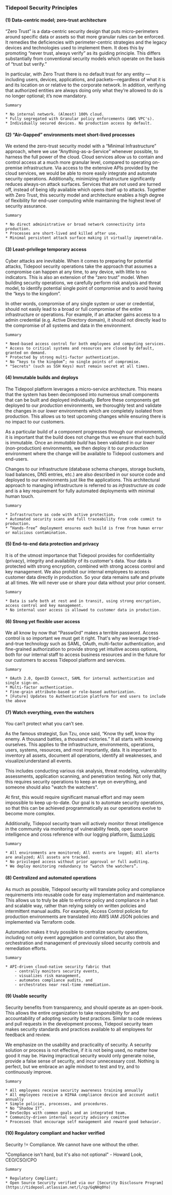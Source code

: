 ### Tidepool Security Principles

#### (1) Data-centric model; zero-trust architecture

“Zero Trust” is a data-centric security design that puts micro-perimeters around
specific data or assets so that more granular rules can be enforced. It remedies
the deficiencies with perimeter-centric strategies and the legacy devices and
technologies used to implement them. It does this by promoting “never trust,
always verify” as its guiding principle. This differs substantially from
conventional security models which operate on the basis of “trust but verify.”

In particular, with Zero Trust there is no default trust for any entity —
including users, devices, applications, and packets—regardless of what it is and
its location on or relative to the corporate network. In addition, verifying
that authorized entities are always doing only what they’re allowed to do is no
longer optional; it’s now mandatory.


```info-Summary
Summary
```



    * No internal network. (Almost) 100% cloud.
    * Fully segregated with Granular policy enforcements (AWS VPC's).
    * Individually secured devices. No production access by default.

#### (2) “Air-Gapped” environments meet short-lived processes

We extend the zero-trust security model with a “Minimal Infrastructure”
approach, where we use “Anything-as-a-Service” whenever possible, to harness the
full power of the cloud. Cloud services allow us to contain and control access
at a much more granular level, compared to operating on-premise infrastructure.
Via access to the extensive APIs provided by the cloud services, we would be
able to more easily integrate and automate security operations. Additionally,
minimizing infrastructure significantly reduces always-on attack surfaces.
Services that are not used are turned off, instead of being idly available which
opens itself up to attacks. Together with Zero Trust, this security model and
architecture enables a high degree of flexibility for end-user computing while
maintaining the highest level of security assurance.


```info-Summary
Summary
```



    * No direct administrative or broad network connectivity into production.
    * Processes are short-lived and killed after use.
    * Minimal persistent attack surface making it virtually impenetrable.

#### (3) Least-privilege temporary access

Cyber attacks are inevitable. When it comes to preparing for potential attacks,
Tidepool security operations take the approach that assumes a compromise can
happen at any time, to any device, with little to no indicators. This is also an
extension of the “zero trust” model. When building security operations, we
carefully perform risk analysis and threat model, to identify potential single
point of compromise and to avoid having the “keys to the kingdom”.

In other words, compromise of any single system or user or credential, should
not easily lead to a broad or full compromise of the entire infrastructure or
operations. For example, if an attacker gains access to a admin credential (e.g.
Active Directory domain), it should not directly lead to the compromise of all
systems and data in the environment.


```info-Summary
Summary
```



    * Need-based access control for both employees and computing services.
    * Access to critical systems and resources are closed by default, granted on demand.
    * Protected by strong multi-factor authentication.
    * No “keys to the kingdom”; no single points of compromise.
    * "Secrets" (such as SSH Keys) must remain secret at all times.

#### (4) Immutable builds and deploys

The Tidepool platform leverages a micro-service architecture. This means that
the system has been decomposed into numerous small components that can be built
and deployed individually. Before these components get deployed to our
_production_ environments, we thoroughly test and validate the changes in our
_lower_ environments which are completely isolated from production. This allows
us to test upcoming changes while ensuring there is no impact to our customers.

As a particular build of a component progresses through our environments, it is
important that the build does not change thus we ensure that each build is
immutable. Once an _immutable build_ has been validated in our _lower_
(non-production) environments, we then deploy it to our _production_ environment
where the change will be available to Tidepool customers and end-users.

Changes to our infrastructure (database schema changes, storage buckets, load
balances, DNS entries, etc.) are also described in our source code and deployed
to our environments just like the applications. This architectural approach to
managing infrastructure is referred to as _infrastructure as code_ and is a key
requirement for fully automated deployments with minimal human touch.


```info-Summary
Summary
```



    * Infrastructure as code with active protection.
    * Automated security scans and full traceability from code commit to production.
    * “Hands-free” deployment ensures each build is free from human error or malicious contamination.

#### (5) End-to-end data protection and privacy

It is of the utmost importance that Tidepool provides for confidentiality (privacy), integrity
and availability of its customer's data. Your data is protected with strong
encryption, combined with strong access control and key management. We also
prohibit our internal employees to access customer data directly in production.
So your data remains safe and private at all times. We will never use or share
your data without your prior consent.


```info-Summary
Summary
```



    * Data is safe both at rest and in transit, using strong encryption, access control and key management.
    * No internal user access is allowed to customer data in production.

#### (6) Strong yet flexible user access

We all know by now that "Passw0rd" makes a terrible password. Access control is
so important we must get it right. That's why we leverage tried-and-true
technology such as SAML, OAuth, multi-factor authentication, and fine-grained
authorization to provide strong yet intuitive access options, both for our
internal staff to access business resources and in the future for our customers to access
Tidepool platform and services.


```info-Summary
Summary
```



    * OAuth 2.0, OpenID Connect, SAML for internal authentication and single sign-on.
    * Multi-factor authentication.
    * Fine-grain attribute-based or role-based authorization.
    * [Future] Updates to Authentication platform for end users to include the above

#### (7) Watch everything, even the watchers

You can’t protect what you can’t see.

As the famous strategist, Sun Tzu, once said, “Know thy self, know thy enemy. A
thousand battles, a thousand victories.” It all starts with knowing ourselves.
This applies to the infrastructure, environments, operations, users, systems,
resources, and most importantly, data. It is important to inventory all assets,
document all operations, identify all weaknesses, and visualize/understand all
events.

This includes conducting various risk analysis, threat modeling, vulnerability
assessments, application scanning, and penetration testing. Not only that, this
requires security operations to keep an eye on everything, and someone should
also "watch the watchers".

At first, this would require significant manual effort and may seem impossible
to keep up-to-date. Our goal is to automate security operations, so that this
can be achieved programmatically as our operations evolve to become more
complex.

Additionally, Tidepool security team will actively monitor threat intelligence
in the community via monitoring of vulnerability feeds, open source intelligence and cross reference with our logging platform, [Sumo Logic](https://sumologic.com)


```info-Summary
Summary
```



    * All environments are monitored; All events are logged; All alerts are analyzed; All assets are tracked.
    * No privileged access without prior approval or full auditing.
    * We deploy monitoring redundancy to “watch the watchers”.

#### (8) Centralized and automated operations

As much as possible, Tidepool security will translate policy and compliance
requirements into reusable code for easy implementation and maintenance. This
allows us to truly be able to enforce policy and compliance in a fast and
scalable way, rather than relying solely on written policies and intermittent
manual audits. For example, Access Control policies for production environments 
are translated into AWS IAM JSON policies and implemented via Terraform code.

Automation makes it truly possible to centralize security operations, including
not only event aggregation and correlation, but also the orchestration and
management of previously siloed security controls and remediation efforts.


```info-Summary
Summary
```



    * API-driven cloud-native security fabric that
        - centrally monitors security events,
        - visualizes risk management,
        - automates compliance audits, and
        - orchestrates near real-time remediation.

#### (9) Usable security

Security benefits from transparency, and should operate as an open-book. This
allows the entire organization to take responsibility for and accountability of
adopting security best practices. Similar to code reviews and pull requests in
the development process, Tidepool security team makes security standards and
practices available to all employees for feedback and review.

We emphasize on the usability and practicality of security. A security solution
or process is not effective, if it is not being used, no matter how good it may
be. Having impractical security would only generate noise, provide a false sense
of security, and incur unnecessary cost. Nothing is perfect, but we embrace an
agile mindset to test and try, and to continuously improve.


```info-Summary
Summary
```



    * All employees receive security awareness training annually
    * All employees receive a HIPAA compliance device and account audit annually
    * Simple policies, processes, and procedures.
    * No “Shadow IT”.
    * DevSecOps with common goals and an integrated team.
    * Community-driven internal security advisory comittee
    * Processes that encourage self management and reward good behavior.

#### (10) Regulatory compliant and hacker verified

Security != Compliance. We cannot have one without the other. 

"Compliance isn't hard, but it's also not optional" - Howard Look, CEO/CSO/CPO


```info-Summary
Summary
```



    * Regulatory Compliant;
    * Open Source Security verified via our [Security Disclosure Program](https://tidepool.atlassian.net/l/cp/GqNHq0Yo)


